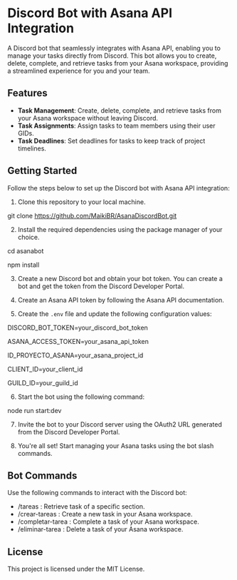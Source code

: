 # Discord Bot with Asana API Integration

A Discord bot that seamlessly integrates with Asana API, enabling you to manage your tasks directly from Discord. This bot allows you to create, delete, complete, and retrieve tasks from your Asana workspace, providing a streamlined experience for you and your team.

## Features

- **Task Management**: Create, delete, complete, and retrieve tasks from your Asana workspace without leaving Discord.
- **Task Assignments**: Assign tasks to team members using their user GIDs.
- **Task Deadlines**: Set deadlines for tasks to keep track of project timelines.

## Getting Started

Follow the steps below to set up the Discord bot with Asana API integration:

1. Clone this repository to your local machine.

git clone https://github.com/MaikiBR/AsanaDiscordBot.git

2. Install the required dependencies using the package manager of your choice.

cd asanabot

npm install

3. Create a new Discord bot and obtain your bot token. You can create a bot and get the token from the Discord Developer Portal.

4. Create an Asana API token by following the Asana API documentation.

5. Create the `.env` file and update the following configuration values:

DISCORD_BOT_TOKEN=your_discord_bot_token

ASANA_ACCESS_TOKEN=your_asana_api_token

ID_PROYECTO_ASANA=your_asana_project_id

CLIENT_ID=your_client_id

GUILD_ID=your_guild_id

6. Start the bot using the following command:

node run start:dev

7. Invite the bot to your Discord server using the OAuth2 URL generated from the Discord Developer Portal.

8. You're all set! Start managing your Asana tasks using the bot slash commands.

## Bot Commands

Use the following commands to interact with the Discord bot:

- /tareas <seccion>: Retrieve task of a specific section.
- /crear-tareas <nombre-tarea> <seccion> <fecha-entrega> <responsable>: Create a new task in your Asana workspace.
- /completar-tarea <tarea-gid>: Complete a task of your Asana workspace.
- /eliminar-tarea <tarea-gid>: Delete a task of your Asana workspace.

## License

This project is licensed under the MIT License.
